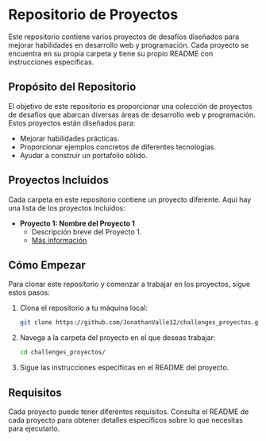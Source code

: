 # Repositorio de Proyectos

Este repositorio contiene varios proyectos de desafíos diseñados para mejorar habilidades en desarrollo web y programación. Cada proyecto se encuentra en su propia carpeta y tiene su propio README con instrucciones específicas.

## Propósito del Repositorio

El objetivo de este repositorio es proporcionar una colección de proyectos de desafíos que abarcan diversas áreas de desarrollo web y programación. Estos proyectos están diseñados para:
- Mejorar habilidades prácticas.
- Proporcionar ejemplos concretos de diferentes tecnologías.
- Ayudar a construir un portafolio sólido.

## Proyectos Incluidos

Cada carpeta en este repositorio contiene un proyecto diferente. Aquí hay una lista de los proyectos incluidos:

- **Proyecto 1: Nombre del Proyecto 1**
  - Descripción breve del Proyecto 1.
  - [Más información](./Proyecto1/README.md)

## Cómo Empezar

Para clonar este repositorio y comenzar a trabajar en los proyectos, sigue estos pasos:

1. Clona el repositorio a tu máquina local:
    ```bash
    git clone https://github.com/JonathanValle12/challenges_proyectos.git
    ```
2. Navega a la carpeta del proyecto en el que deseas trabajar:
    ```bash
    cd challenges_proyectos/
    ```
3. Sigue las instrucciones específicas en el README del proyecto.

## Requisitos

Cada proyecto puede tener diferentes requisitos. Consulta el README de cada proyecto para obtener detalles específicos sobre lo que necesitas para ejecutarlo.